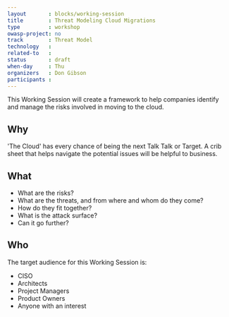 ```yaml
---
layout       : blocks/working-session
title        : Threat Modeling Cloud Migrations
type         : workshop
owasp-project: no
track        : Threat Model
technology   :
related-to   :
status       : draft
when-day     : Thu
organizers   : Don Gibson
participants :
---
```


This Working Session will create a framework to help companies identify and manage the risks involved in moving to the cloud.

## Why

'The Cloud' has every chance of being the next Talk Talk or Target. A crib sheet that helps navigate the potential issues will be helpful to business.

## What

- What are the risks? 
- What are the threats, and from where and whom do they come? 
- How do they fit together?
- What is the attack surface? 
- Can it go further?

## Who

The target audience for this Working Session is:

- CISO
- Architects
- Project Managers 
- Product Owners 
- Anyone with an interest

